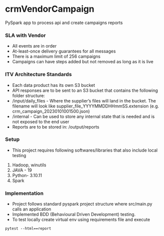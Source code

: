 # crmVendorCampaign
PySpark app to process api and create campaigns reports

### SLA with Vendor

- All events are in order
- At-least-once delivery guarantees for all messages
- There is a maximum limit of 256 campaigns
- Campaigns can have steps added but not removed as long as it is live

### ITV Architecture Standards
- Each data product has its own S3 bucket
- API responses are to be sent to an S3 bucket that contains the following folder structure:
- /input/daily_files - Where the supplier’s files will land in the bucket. The filename
will look like supplier_file_YYYYMMDDHHmmSS.extension (e.g.
crm_campaign_20230101001500.json)
- /internal - Can be used to store any internal state that is needed and is not exposed to
the end user
- Reports are to be stored in: /output/reports

### Setup
- This project requires following softwares/libraries that also include local testing
1. Hadoop, winutils
2. JAVA - 19
3. Python- 3.10.11
4. Spark

### Implementation
- Project follows standard pyspark project structure where src/main.py calls an application
- Implemented BDD (Behavioural Driven Development) testing.
- To test locally create virtual env using requirements file and execute

```
pytest --html==report  